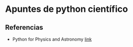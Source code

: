# Apuntes de python científico

## Referencias
* Python for Physics and Astronomy [link](http://prancer.physics.louisville.edu/astrowiki/index.php/Python_for_Physics_and_Astronomy)

